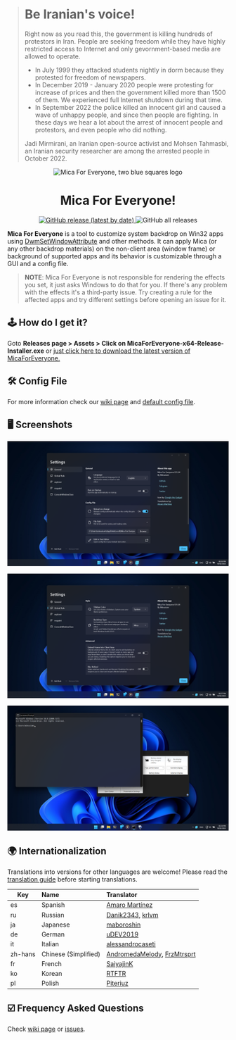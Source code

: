 > # Be Iranian's voice!
> 
> Right now as you read this, the government is killing hundreds of protestors in Iran.
> People are seeking freedom while they have highly restricted access to Internet and only gevornment-based media are allowed to operate.
> 
> * In July 1999 they attacked students nightly in dorm because they protested for freedom of newspapers.
> * In December 2019 - January 2020 people were protesting for increase of prices and then the government killed more than 1500 of them. We experienced full Internet shutdown during that time.
> * In September 2022 the <!--morality--> police killed an innocent girl and caused <!--rise--> a wave of unhappy people, and since then people are fighting. In these days we hear a lot about the arrest of innocent people and protestors, and even <!--the--> people who did nothing.
> 
> Jadi Mirmirani, an Iranian open-source activist and Mohsen Tahmasbi, an Iranian security researcher are among the arrested people in October 2022.

<p align="center">
  <img src="https://avatars.githubusercontent.com/u/103479527" width="128px" height="128px" alt="Mica For Everyone, two blue squares logo">
</p>
<h1 align="center">Mica For Everyone!</h1>
<p align="center">
  <a target="_blank" href="https://github.com/MicaForEveryone/MicaForEveryone/releases">
    <img alt="GitHub release (latest by date)" src="https://img.shields.io/github/v/release/MicaForEveryone/MicaForEveryone?color=%230A99D6&label=lastest%20version&style=for-the-badge">
  </a>
  <a style="text-decoration:none" href="https://github.com/MicaForEveryone/MicaForEveryone/releases" target="_blank">
    <img alt="GitHub all releases" src="https://img.shields.io/github/downloads/MicaForEveryone/MicaForEveryone/total?color=%230A99D6&style=for-the-badge">
  </a>
</p>


**Mica For Everyone** is a tool to customize system backdrop on Win32 apps using [DwmSetWindowAttribute](https://docs.microsoft.com/en-us/windows/win32/api/dwmapi/nf-dwmapi-dwmsetwindowattribute) and other methods.
It can apply Mica (or any other backdrop materials) on the non-client area (window frame) or background of supported apps and its behavior is customizable through a GUI and a config file.

> **NOTE**: Mica For Everyone is not responsible for rendering the effects you set, it just asks Windows to do that for you. If there's any problem with the effects it's a third-party issue. Try creating a rule for the affected apps and try different settings before opening an issue for it.

## 🕹 How do I get it?
Goto **Releases page > Assets > Click on MicaForEveryone-x64-Release-Installer.exe** or [just click here to download the latest version of MicaForEveryone.](https://github.com/MicaForEveryone/MicaForEveryone/releases)

## 🛠 Config File
For more information check our [wiki page](https://github.com/MicaForEveryone/MicaForEveryone/wiki/Config-File) and [default config file](MicaForEveryone/Resources/MicaForEveryone.conf).

## 🖥 Screenshots

![Screenshot 1](Assets/1.png)

![Screenshot 2](Assets/2.png)

![Screenshot 3](Assets/3.png)

## 🌍 Internationalization
Translations into versions for other languages are welcome! Please read the [translation guide](./CONTRIBUTING.md#translating) before starting translations.

| Key     | Name                 | Translator                                                                                         |
|---------|:---------------------|:---------------------------------------------------------------------------------------------------|
| es      | Spanish              | [Amaro Martínez](https://github.com/xoascf)                                                        |
| ru      | Russian              | [Danik2343](https://github.com/Danik2343), [krlvm](https://github.com/krlvm)                       |
| ja      | Japanese             | [maboroshin](https://github.com/maboroshin)                                                        |
| de      | German               | [uDEV2019](https://github.com/uDEV2019)                                                            |
| it      | Italian              | [alessandrocaseti](https://github.com/alessandrocaseti)                                            |
| zh-hans | Chinese (Simplified) | [AndromedaMelody](https://github.com/AndromedaMelody), [FrzMtrsprt](https://github.com/FrzMtrsprt) |
| fr      | French               | [SaiyajinK](https://github.com/SaiyajinK)                                                          |
| ko      | Korean               | [RTFTR](https://github.com/RTFTR)                                                                  |
| pl      | Polish               | [Piteriuz](https://github.com/Piteriuz)                                                            |

## ☑️ Frequency Asked Questions
Check [wiki page](https://github.com/MicaForEveryone/MicaForEveryone/wiki/FAQ) or [issues](https://github.com/MicaForEveryone/MicaForEveryone/issues).
